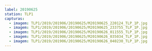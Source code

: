 ```yaml
---
label: 20190625
station: TLP1
capturas:
  - imagem: TLP1/2019/201906/20190625/M20190625_220124_TLP_1P.jpg
  - imagem: TLP1/2019/201906/20190625/M20190625_233755_TLP_1P.jpg
  - imagem: TLP1/2019/201906/20190625/M20190626_011555_TLP_1P.jpg
  - imagem: TLP1/2019/201906/20190625/M20190626_035034_TLP_1P.jpg
  - imagem: TLP1/2019/201906/20190625/M20190626_040230_TLP_1P.jpg
---
```

